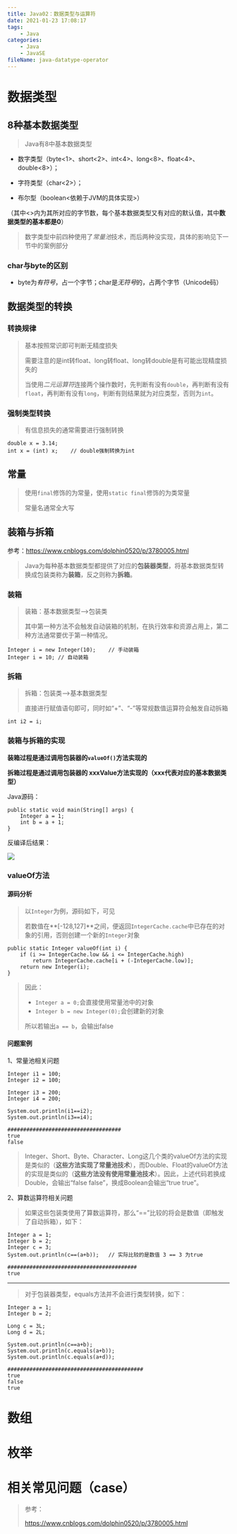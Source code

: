 ```yaml
---
title: Java02：数据类型与运算符
date: 2021-01-23 17:08:17
tags:
	- Java
categories:
	- Java
	- JavaSE
fileName: java-datatype-operator
---
```


# 数据类型

## 8种基本数据类型

> Java有8中基本数据类型

* 数字类型（byte<1>、short<2>、int<4>、long<8>、float<4>、double<8>）；

* 字符类型（char<2>）；

* 布尔型（boolean<依赖于JVM的具体实现>）

（其中<>内为其所对应的字节数，每个基本数据类型又有对应的默认值，其中**数据类型的基本都是0**）

> 数字类型中前四种使用了*常量池*技术，而后两种没实现，具体的影响见下一节中的案例部分

### char与byte的区别

* byte为*有符号*，占一个字节；char是*无符号*的，占两个字节（Unicode码）

## 数据类型的转换

### 转换规律

> 基本按照常识即可判断无精度损失
>
> 需要注意的是int转float、long转float、long转double是有可能出现精度损失的
>
> 当使用*二元运算符*连接两个操作数时，先判断有没有`double`，再判断有没有`float`，再判断有没有`long`，判断有则结果就为对应类型，否则为`int`。

### 强制类型转换

> 有信息损失的通常需要进行强制转换

```
double x = 3.14;
int x = (int) x;	// double强制转换为int
```

## 常量

> 使用`final`修饰的为常量，使用`static final`修饰的为类常量
>
> 常量名通常全大写



## 装箱与拆箱

参考：https://www.cnblogs.com/dolphin0520/p/3780005.html

> Java为每种基本数据类型都提供了对应的**包装器类型**，将基本数据类型转换成包装类称为**装箱**，反之则称为**拆箱**。

### 装箱

> 装箱：基本数据类型——>包装类
>
> 其中第一种方法不会触发自动装箱的机制，在执行效率和资源占用上，第二种方法通常要优于第一种情况。

```
Integer i = new Integer(10);	// 手动装箱
Integer i = 10;	// 自动装箱
```

### 拆箱

> 拆箱：包装类——>基本数据类型
>
> 直接进行赋值语句即可，同时如“+”、“-”等常规数值运算符会触发自动拆箱

```
int i2 = i;
```

### 装箱与拆箱的实现

**装箱过程是通过调用包装器的`valueOf()`方法实现的**

**拆箱过程是通过调用包装器的 xxxValue方法实现的（xxx代表对应的基本数据类型）**

Java源码：

```
public static void main(String[] args) {
	Integer a = 1;
	int b = a + 1;
}
```

反编译后结果：

![](http://cdn.ziyedy.top/2%E3%80%81Java%EF%BC%9A%E6%95%B0%E6%8D%AE%E7%B1%BB%E5%9E%8B%E4%B8%8E%E8%BF%90%E7%AE%97%E7%AC%A6/%E8%87%AA%E5%8A%A8%E6%8B%86%E7%AE%B1%E5%8F%8D%E7%BC%96%E8%AF%91.png)

### valueOf方法

#### 源码分析

> 以`Integer`为例，源码如下，可见
>
> 若数值在**[-128,127]**之间，便返回`IntegerCache.cache`中已存在的对象的引用，否则创建一个新的`Integer`对象

```
public static Integer valueOf(int i) {
	if (i >= IntegerCache.low && i <= IntegerCache.high)
		return IntegerCache.cache[i + (-IntegerCache.low)];
	return new Integer(i);
}
```

> 因此：
>
> * `Integer a = 0;`会直接使用常量池中的对象
> * `Integer b = new Integer(0);`会创建新的对象
>
> 所以若输出`a == b`，会输出false

#### 问题案例

1、常量池相关问题

```
Integer i1 = 100;
Integer i2 = 100;

Integer i3 = 200;
Integer i4 = 200;

System.out.println(i1==i2);
System.out.println(i3==i4);

####################################
true
false
```

> Integer、Short、Byte、Character、Long这几个类的valueOf方法的实现是类似的（**这些方法实现了常量池技术**），而Double、Float的valueOf方法的实现是类似的（**这些方法没有使用常量池技术**）。因此，上述代码若换成Double，会输出“false false”，换成Boolean会输出“true true”。

2、算数运算符相关问题

> 如果这些包装类使用了算数运算符，那么“==”比较的将会是数值（即触发了自动拆箱），如下：

```
Integer a = 1;
Integer b = 2;
Integer c = 3;
System.out.println(c==(a+b));	// 实际比较的是数值 3 == 3 为true

#########################################
true
```

***

> 对于包装器类型，equals方法并不会进行类型转换，如下：

```
Integer a = 1;
Integer b = 2;

Long c = 3L;
Long d = 2L;

System.out.println(c==a+b);
System.out.println(c.equals(a+b));
System.out.println(c.equals(a+d));

###########################################
true
false
true
```





# 数组





# 枚举





# 相关常见问题（case）







> 参考：
>
> https://www.cnblogs.com/dolphin0520/p/3780005.html